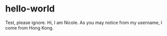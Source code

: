 # hello-world
Test, please ignore.
Hi, I am Nicole. As you may notice from my username, I come from Hong Kong. 

